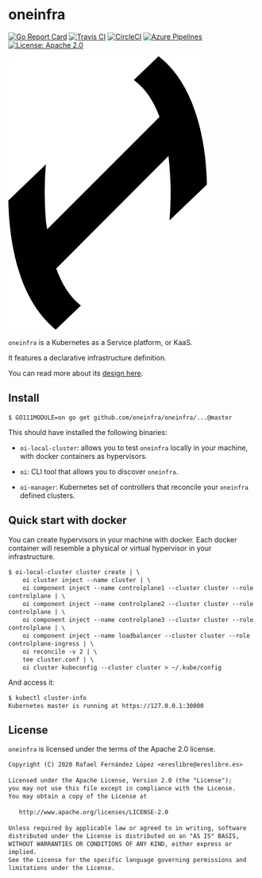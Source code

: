 # oneinfra

[![Go Report Card](https://goreportcard.com/badge/github.com/oneinfra/oneinfra)](https://goreportcard.com/report/github.com/oneinfra/oneinfra)
[![Travis CI](https://travis-ci.org/oneinfra/oneinfra.svg?branch=master)](https://travis-ci.org/oneinfra/oneinfra)
[![CircleCI](https://circleci.com/gh/oneinfra/oneinfra.svg?style=shield)](https://circleci.com/gh/oneinfra/oneinfra)
[![Azure Pipelines](https://dev.azure.com/oneinfra/oneinfra/_apis/build/status/oneinfra.oneinfra?branchName=master)](https://dev.azure.com/oneinfra/oneinfra/_build/latest?definitionId=1&branchName=master)
[![License: Apache 2.0](https://img.shields.io/badge/License-Apache2.0-brightgreen.svg)](https://opensource.org/licenses/Apache-2.0)

![oneinfra logo](logos/oneinfra.png)

`oneinfra` is a Kubernetes as a Service platform, or KaaS.

It features a declarative infrastructure definition.

You can read more about its [design here](docs/DESIGN.md).

## Install

```
$ GO111MODULE=on go get github.com/oneinfra/oneinfra/...@master
```

This should have installed the following binaries:

* `oi-local-cluster`: allows you to test `oneinfra` locally in your
  machine, with docker containers as hypervisors.

* `oi`: CLI tool that allows you to discover `oneinfra`.

* `oi-manager`: Kubernetes set of controllers that reconcile your
  `oneinfra` defined clusters.

## Quick start with docker

You can create hypervisors in your machine with docker. Each docker
container will resemble a physical or virtual hypervisor in your
infrastructure.

```
$ oi-local-cluster cluster create | \
    oi cluster inject --name cluster | \
    oi component inject --name controlplane1 --cluster cluster --role controlplane | \
    oi component inject --name controlplane2 --cluster cluster --role controlplane | \
    oi component inject --name controlplane3 --cluster cluster --role controlplane | \
    oi component inject --name loadbalancer --cluster cluster --role controlplane-ingress | \
    oi reconcile -v 2 | \
    tee cluster.conf | \
    oi cluster kubeconfig --cluster cluster > ~/.kube/config
```

And access it:

```
$ kubectl cluster-info
Kubernetes master is running at https://127.0.0.1:30000
```

## License

`oneinfra` is licensed under the terms of the Apache 2.0 license.

```
Copyright (C) 2020 Rafael Fernández López <ereslibre@ereslibre.es>

Licensed under the Apache License, Version 2.0 (the "License");
you may not use this file except in compliance with the License.
You may obtain a copy of the License at

   http://www.apache.org/licenses/LICENSE-2.0

Unless required by applicable law or agreed to in writing, software
distributed under the License is distributed on an "AS IS" BASIS,
WITHOUT WARRANTIES OR CONDITIONS OF ANY KIND, either express or implied.
See the License for the specific language governing permissions and
limitations under the License.
```
